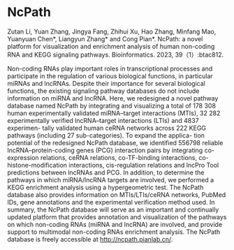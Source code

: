 # NcPath

Zutan Li, Yuan Zhang, Jingya Fang, Zhihui Xu, Hao Zhang, Minfang Mao, Yuanyuan Chen*, Liangyun Zhang* and Cong Pian*. NcPath: a novel platform for visualization and enrichment analysis of human non-coding RNA and KEGG signaling pathways. Bioinformatics. 2023, 39（1）:btac812.



Non-coding RNAs play important roles in transcriptional processes and participate in the regulation of various biological functions, in particular miRNAs and lncRNAs. Despite their importance for several biological functions, the existing signaling pathway databases do not include information on miRNA and lncRNA. Here, we redesigned a novel pathway database named NcPath by integrating and visualizing a total of 178 308 human experimentally validated miRNA–target interactions (MTIs), 32 282 experimentally verified lncRNA–target interactions (LTIs) and 4837 experimen- tally validated human ceRNA networks across 222 KEGG pathways (including 27 sub-categories). To expand the applica- tion potential of the redesigned NcPath database, we identified 556798 reliable lncRNA–protein-coding genes (PCG) interaction pairs by integrating co-expression relations, ceRNA relations, co-TF-binding interactions, co-histone-modification interactions, cis-regulation relations and lncPro Tool predictions between lncRNAs and PCG. In addition, to determine the pathways in which miRNA/lncRNA targets are involved, we performed a KEGG enrichment analysis using a hypergeometric test. The NcPath database also provides information on MTIs/LTIs/ceRNA networks, PubMed IDs, gene annotations and the experimental verification method used. In summary, the NcPath database will serve as an important and continually updated platform that provides annotation and visualization of the pathways on which non-coding RNAs (miRNA and lncRNA) are involved, and provide support to multimodal non-coding RNAs enrichment analysis. The NcPath database is freely accessible at http://ncpath.pianlab.cn/.

